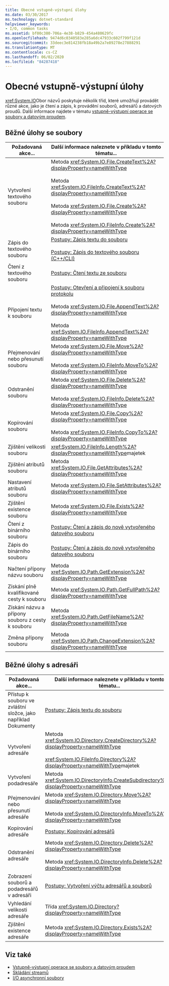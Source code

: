 ```yaml
---
title: Obecné vstupně-výstupní úlohy
ms.date: 03/30/2017
ms.technology: dotnet-standard
helpviewer_keywords:
- I/O, common tasks
ms.assetid: bf00c380-706a-4e38-b829-454a480629fc
ms.openlocfilehash: 9474d6c0340583e285a6dc47933c602f799f121d
ms.sourcegitcommit: 33deec3e814238fb18a49b2a7e89278e27888291
ms.translationtype: MT
ms.contentlocale: cs-CZ
ms.lasthandoff: 06/02/2020
ms.locfileid: "84287418"
---
```

# <a name="common-io-tasks"></a>Obecné vstupně-výstupní úlohy
<xref:System.IO>Obor názvů poskytuje několik tříd, které umožňují provádět různé akce, jako je čtení a zápis, k provádění souborů, adresářů a datových proudů. Další informace najdete v tématu [vstupně-výstupní operace se soubory a datovým proudem](index.md).  
  
## <a name="common-file-tasks"></a>Běžné úlohy se soubory  
  
|Požadovaná akce...|Další informace naleznete v příkladu v tomto tématu...|  
|-------------------|--------------------------------------|  
|Vytvoření textového souboru|Metoda <xref:System.IO.File.CreateText%2A?displayProperty=nameWithType><br /><br /> Metoda <xref:System.IO.FileInfo.CreateText%2A?displayProperty=nameWithType><br /><br /> Metoda <xref:System.IO.File.Create%2A?displayProperty=nameWithType><br /><br /> Metoda <xref:System.IO.FileInfo.Create%2A?displayProperty=nameWithType>|  
|Zápis do textového souboru|[Postupy: Zápis textu do souboru](how-to-write-text-to-a-file.md)<br /><br /> [Postupy: Zápis do textového souboru (C++/CLI)](/cpp/dotnet/how-to-write-a-text-file-cpp-cli)|  
|Čtení z textového souboru|[Postupy: Čtení textu ze souboru](how-to-read-text-from-a-file.md)|  
|Připojení textu k souboru|[Postupy: Otevření a připojení k souboru protokolu](how-to-open-and-append-to-a-log-file.md)<br /><br /> Metoda <xref:System.IO.File.AppendText%2A?displayProperty=nameWithType><br /><br /> Metoda <xref:System.IO.FileInfo.AppendText%2A?displayProperty=nameWithType>|  
|Přejmenování nebo přesunutí souboru|Metoda <xref:System.IO.File.Move%2A?displayProperty=nameWithType><br /><br /> Metoda <xref:System.IO.FileInfo.MoveTo%2A?displayProperty=nameWithType>|  
|Odstranění souboru|Metoda <xref:System.IO.File.Delete%2A?displayProperty=nameWithType><br /><br /> Metoda <xref:System.IO.FileInfo.Delete%2A?displayProperty=nameWithType>|  
|Kopírování souboru|Metoda <xref:System.IO.File.Copy%2A?displayProperty=nameWithType><br /><br /> Metoda <xref:System.IO.FileInfo.CopyTo%2A?displayProperty=nameWithType>|  
|Zjištění velikosti souboru|<xref:System.IO.FileInfo.Length%2A?displayProperty=nameWithType>majetek|  
|Zjištění atributů souboru|Metoda <xref:System.IO.File.GetAttributes%2A?displayProperty=nameWithType>|  
|Nastavení atributů souboru|Metoda <xref:System.IO.File.SetAttributes%2A?displayProperty=nameWithType>|  
|Zjištění existence souboru|Metoda <xref:System.IO.File.Exists%2A?displayProperty=nameWithType>|  
|Čtení z binárního souboru|[Postupy: Čtení a zápis do nově vytvořeného datového souboru](how-to-read-and-write-to-a-newly-created-data-file.md)|  
|Zápis do binárního souboru|[Postupy: Čtení a zápis do nově vytvořeného datového souboru](how-to-read-and-write-to-a-newly-created-data-file.md)|  
|Načtení přípony názvu souboru|Metoda <xref:System.IO.Path.GetExtension%2A?displayProperty=nameWithType>|  
|Získání plně kvalifikované cesty k souboru|Metoda <xref:System.IO.Path.GetFullPath%2A?displayProperty=nameWithType>|  
|Získání názvu a přípony souboru z cesty k souboru|Metoda <xref:System.IO.Path.GetFileName%2A?displayProperty=nameWithType>|  
|Změna přípony souboru|Metoda <xref:System.IO.Path.ChangeExtension%2A?displayProperty=nameWithType>|  
  
## <a name="common-directory-tasks"></a>Běžné úlohy s adresáři  
  
|Požadovaná akce...|Další informace naleznete v příkladu v tomto tématu...|  
|-------------------|--------------------------------------|  
|Přístup k souboru ve zvláštní složce, jako například Dokumenty|[Postupy: Zápis textu do souboru](how-to-write-text-to-a-file.md)|  
|Vytvoření adresáře|Metoda <xref:System.IO.Directory.CreateDirectory%2A?displayProperty=nameWithType><br /><br /> <xref:System.IO.FileInfo.Directory%2A?displayProperty=nameWithType>majetek|  
|Vytvoření podadresáře|Metoda <xref:System.IO.DirectoryInfo.CreateSubdirectory%2A?displayProperty=nameWithType>|  
|Přejmenování nebo přesunutí adresáře|Metoda <xref:System.IO.Directory.Move%2A?displayProperty=nameWithType><br /><br /> Metoda <xref:System.IO.DirectoryInfo.MoveTo%2A?displayProperty=nameWithType>|  
|Kopírování adresáře|[Postupy: Kopírování adresářů](how-to-copy-directories.md)|  
|Odstranění adresáře|Metoda <xref:System.IO.Directory.Delete%2A?displayProperty=nameWithType><br /><br /> Metoda <xref:System.IO.DirectoryInfo.Delete%2A?displayProperty=nameWithType>|  
|Zobrazení souborů a podadresářů v adresáři|[Postupy: Vytvoření výčtu adresářů a souborů](how-to-enumerate-directories-and-files.md)|  
|Vyhledání velikosti adresáře|Třída <xref:System.IO.Directory?displayProperty=nameWithType>|  
|Zjištění existence adresáře|Metoda <xref:System.IO.Directory.Exists%2A?displayProperty=nameWithType>|  
  
## <a name="see-also"></a>Viz také

- [Vstupně-výstupní operace se soubory a datovým proudem](index.md)
- [Skládání streamů](composing-streams.md)
- [I/O asynchronní soubory](asynchronous-file-i-o.md)
